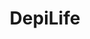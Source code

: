 ---
title: "DepiLife"
url: /ciudad-autonoma-de-buenos-aires/depilife-avenida-coronel-diaz/
shop: Kosmetik
---